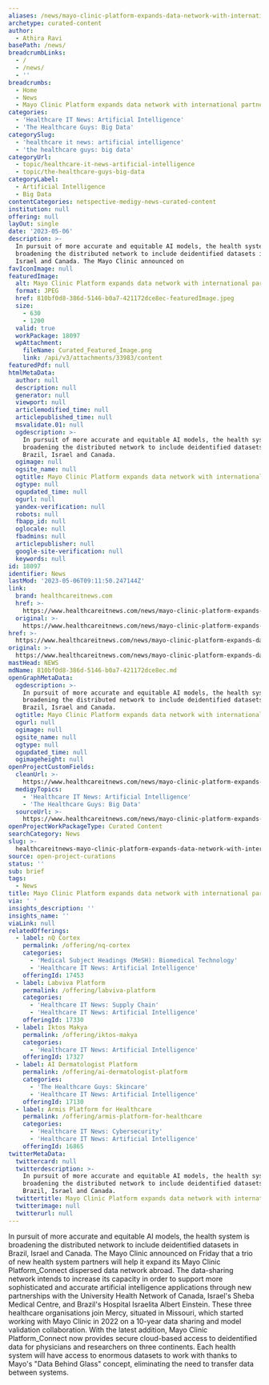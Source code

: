 ```yaml
---
aliases: /news/mayo-clinic-platform-expands-data-network-with-international-partners
archetype: curated-content
author:
  - Athira Ravi
basePath: /news/
breadcrumbLinks:
  - /
  - /news/
  - ''
breadcrumbs:
  - Home
  - News
  - Mayo Clinic Platform expands data network with international partners
categories:
  - 'Healthcare IT News: Artificial Intelligence'
  - 'The Healthcare Guys: Big Data'
categorySlug:
  - 'healthcare it news: artificial intelligence'
  - 'the healthcare guys: big data'
categoryUrl:
  - topic/healthcare-it-news-artificial-intelligence
  - topic/the-healthcare-guys-big-data
categoryLabel:
  - Artificial Intelligence
  - Big Data
contentCategories: netspective-medigy-news-curated-content
institution: null
offering: null
layOut: single
date: '2023-05-06'
description: >-
  In pursuit of more accurate and equitable AI models, the health system is
  broadening the distributed network to include deidentified datasets in Brazil,
  Israel and Canada. The Mayo Clinic announced on
favIconImage: null
featuredImage:
  alt: Mayo Clinic Platform expands data network with international partners
  format: JPEG
  href: 810bf0d8-386d-5146-b0a7-421172dce8ec-featuredImage.jpeg
  size:
    - 630
    - 1200
  valid: true
  workPackage: 18097
  wpAttachment:
    fileName: Curated_Featured_Image.png
    link: /api/v3/attachments/33983/content
featuredPdf: null
htmlMetaData:
  author: null
  description: null
  generator: null
  viewport: null
  articlemodified_time: null
  articlepublished_time: null
  msvalidate.01: null
  ogdescription: >-
    In pursuit of more accurate and equitable AI models, the health system is
    broadening the distributed network to include deidentified datasets in
    Brazil, Israel and Canada.
  ogimage: null
  ogsite_name: null
  ogtitle: Mayo Clinic Platform expands data network with international partners
  ogtype: null
  ogupdated_time: null
  ogurl: null
  yandex-verification: null
  robots: null
  fbapp_id: null
  oglocale: null
  fbadmins: null
  articlepublisher: null
  google-site-verification: null
  keywords: null
id: 18097
identifier: News
lastMod: '2023-05-06T09:11:50.247144Z'
link:
  brand: healthcareitnews.com
  href: >-
    https://www.healthcareitnews.com/news/mayo-clinic-platform-expands-data-network-international-partners
  original: >-
    https://www.healthcareitnews.com/news/mayo-clinic-platform-expands-data-network-international-partners
href: >-
  https://www.healthcareitnews.com/news/mayo-clinic-platform-expands-data-network-international-partners
original: >-
  https://www.healthcareitnews.com/news/mayo-clinic-platform-expands-data-network-international-partners
mastHead: NEWS
mdName: 810bf0d8-386d-5146-b0a7-421172dce8ec.md
openGraphMetaData:
  ogdescription: >-
    In pursuit of more accurate and equitable AI models, the health system is
    broadening the distributed network to include deidentified datasets in
    Brazil, Israel and Canada.
  ogtitle: Mayo Clinic Platform expands data network with international partners
  ogurl: null
  ogimage: null
  ogsite_name: null
  ogtype: null
  ogupdated_time: null
  ogimageheight: null
openProjectCustomFields:
  cleanUrl: >-
    https://www.healthcareitnews.com/news/mayo-clinic-platform-expands-data-network-international-partners
  medigyTopics:
    - 'Healthcare IT News: Artificial Intelligence'
    - 'The Healthcare Guys: Big Data'
  sourceUrl: >-
    https://www.healthcareitnews.com/news/mayo-clinic-platform-expands-data-network-international-partners
openProjectWorkPackageType: Curated Content
searchCategory: News
slug: >-
  healthcareitnews-mayo-clinic-platform-expands-data-network-with-international-partners
source: open-project-curations
status: ''
sub: brief
tags:
  - News
title: Mayo Clinic Platform expands data network with international partners
via: ' '
insights_description: ''
insights_name: ''
viaLink: null
relatedOfferings:
  - label: nQ Cortex
    permalink: /offering/nq-cortex
    categories:
      - 'Medical Subject Headings (MeSH): Biomedical Technology'
      - 'Healthcare IT News: Artificial Intelligence'
    offeringId: 17453
  - label: Labviva Platform
    permalink: /offering/labviva-platform
    categories:
      - 'Healthcare IT News: Supply Chain'
      - 'Healthcare IT News: Artificial Intelligence'
    offeringId: 17330
  - label: Iktos Makya
    permalink: /offering/iktos-makya
    categories:
      - 'Healthcare IT News: Artificial Intelligence'
    offeringId: 17327
  - label: AI Dermatologist Platform
    permalink: /offering/ai-dermatologist-platform
    categories:
      - 'The Healthcare Guys: Skincare'
      - 'Healthcare IT News: Artificial Intelligence'
    offeringId: 17130
  - label: Armis Platform for Healthcare
    permalink: /offering/armis-platform-for-healthcare
    categories:
      - 'Healthcare IT News: Cybersecurity'
      - 'Healthcare IT News: Artificial Intelligence'
    offeringId: 16865
twitterMetaData:
  twittercard: null
  twitterdescription: >-
    In pursuit of more accurate and equitable AI models, the health system is
    broadening the distributed network to include deidentified datasets in
    Brazil, Israel and Canada.
  twittertitle: Mayo Clinic Platform expands data network with international partners
  twitterimage: null
  twitterurl: null
---
```

<p>In pursuit of more accurate and equitable AI models, the health system is broadening the distributed network to include deidentified datasets in Brazil, Israel and Canada. The Mayo Clinic announced on Friday that a trio of new health system partners will help it expand its Mayo Clinic Platform_Connect dispersed data network abroad. The data-sharing network intends to increase its capacity in order to support more sophisticated and accurate artificial intelligence applications through new partnerships with the University Health Network of Canada, Israel's Sheba Medical Centre, and Brazil's Hospital Israelita Albert Einstein. These three healthcare organisations join Mercy, situated in Missouri, which started working with Mayo Clinic in 2022 on a 10-year data sharing and model validation collaboration. With the latest addition, Mayo Clinic Platform_Connect now provides secure cloud-based access to deidentified data for physicians and researchers on three continents. Each health system will have access to enormous datasets to work with thanks to Mayo's "Data Behind Glass" concept, eliminating the need to transfer data between systems.</p>